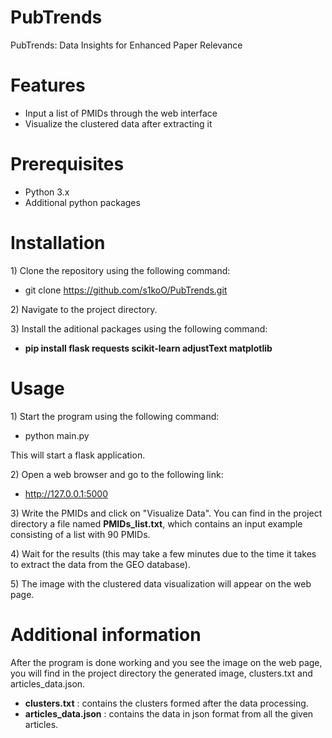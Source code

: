 # PubTrends
PubTrends: Data Insights for Enhanced Paper Relevance

# Features
- Input a list of PMIDs through the web interface
- Visualize the clustered data after extracting it

# Prerequisites
- Python 3.x
- Additional python packages

# Installation
1\) Clone the repository using the following command:
- git clone https://github.com/s1koO/PubTrends.git

2\) Navigate to the project directory.

3\) Install the aditional packages using the following command:
- **pip install flask requests scikit-learn adjustText matplotlib**

# Usage
1\) Start the program using the following command:
- python main.py

This will start a flask application.

2\) Open a web browser and go to the following link:
- http://127.0.0.1:5000

3\) Write the PMIDs and click on "Visualize Data". You can find in the project directory a file named **PMIDs_list.txt**, which contains an input example consisting of a list with 90 PMIDs.

4\) Wait for the results (this may take a few minutes due to the time it takes to extract the data from the GEO database).

5\) The image with the clustered data visualization will appear on the web page.

# Additional information
After the program is done working and you see the image on the web page, you will find in the project directory the generated image, clusters.txt and articles_data.json.
- **clusters.txt** : contains the clusters formed after the data processing.
- **articles_data.json** : contains the data in json format from all the given articles.